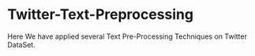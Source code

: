 # Twitter-Text-Preprocessing

Here We have applied several Text Pre-Processing Techniques on Twitter DataSet.
